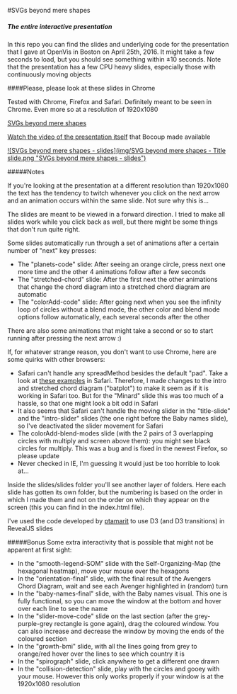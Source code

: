#SVGs beyond mere shapes
##### The entire interactive presentation

In this repo you can find the slides and underlying code for the presentation that I gave at OpenVis in Boston on April 25th, 2016. It might take a few seconds to load, but you should see something within ±10 seconds. Note that the presentation has a few CPU heavy slides, especially those with continuously moving objects


####Please, please look at these slides in Chrome

Tested with Chrome, Firefox and Safari. Definitely meant to be seen in Chrome. Even more so at a resolution of 1920x1080

[SVGs beyond mere shapes](http://nbremer.github.io/openvis2016/slides)

[Watch the video of the presentation itself](https://youtu.be/AwlA3SaChHE) that Bocoup made available

[![SVGs beyond mere shapes - slides](img/SVG beyond mere shapes - Title slide.png "SVGs beyond mere shapes - slides")](http://nbremer.github.io/openvis2016/slides)

#####Notes

If you're looking at the presentation at a different resolution than 1920x1080 the text has the tendency to twitch whenever you click on the next arrow and an animation occurs within the same slide. Not sure why this is...

The slides are meant to be viewed in a forward direction. I tried to make all slides work while you click back as well, but there might be some things that don't run quite right.

Some slides automatically run through a set of animations after a certain number of "next" key presses:

- The "planets-code" slide: After seeing an orange circle, press next one more time and the other 4 animations follow after a few seconds
- The "stretched-chord" slide: After the first next the other animations that change the chord diagram into a stretched chord diagram are automatic
- The "colorAdd-code" slide: After going next when you see the infinity loop of circles without a blend mode, the other color and blend mode options follow automatically, each several seconds after the other

There are also some animations that might take a second or so to start running after pressing the next arrow :)

If, for whatever strange reason, you don't want to use Chrome, here are some quirks with other browsers:

- Safari can't handle any spreadMethod besides the default "pad". Take a look at [these examples](https://bugzilla.mozilla.org/show_bug.cgi?id=379321) in Safari. Therefore, I made changes to the intro and stretched chord diagram ("batplot") to make it seem as if it is working in Safari too. But for the "Minard" slide this was too much of a hassle, so that one might look a bit odd in Safari
- It also seems that Safari can't handle the moving slider in the "title-slide" and the "intro-slider" slides (the one right before the Baby names slide), so I've deactivated the slider movement for Safari
- The colorAdd-blend-modes slide (with the 2 pairs of 3 overlapping circles with multiply and screen above them): you might see black circles for multiply. This was a bug and is fixed in the newest Firefox, so please update
- Never checked in IE, I'm guessing it would just be too horrible to look at...

Inside the slides/slides folder you'll see another layer of folders. Here each slide has gotten its own folder, but the numbering is based on the order in which I made them and not on the order on which they appear on the screen (this you can find in the index.html file).

I've used the code developed by [ptamarit](https://github.com/hakimel/reveal.js/issues/456) to use D3 (and D3 transitions) in RevealJS slides 

#####Bonus
Some extra interactivity that is possible that might not be apparent at first sight:

- In the "smooth-legend-SOM" slide with the Self-Organizing-Map (the hexagonal heatmap), move your mouse over the hexagons
- In the "orientation-final" slide, with the final result of the Avengers Chord Diagram, wait and see each Avenger highlighted in (random) turn 
- In the "baby-names-final" slide, with the Baby names visual. This one is fully functional, so you can move the window at the bottom and hover over each line to see the name
- In the "slider-move-code" slide on the last section (after the grey-purple-grey rectangle is gone again), drag the coloured window. You can also increase and decrease the window by moving the ends of the coloured section
- In the "growth-bmi" slide, with all the lines going from grey to orange/red hover over the lines to see which country it is
- In the "spirograph" slide, click anywhere to get a different one drawn
- In the "collision-detection" slide, play with the circles and gooey with your mouse. However this only works properly if your window is at the 1920x1080 resolution